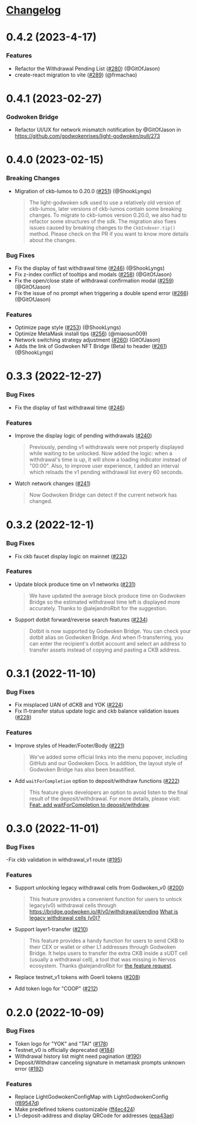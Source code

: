 # [Changelog](https://keepachangelog.com/en/1.0.0/)

# 0.4.2 (2023-4-17)
### Features
- Refactor the Withdrawal Pending List ([#280](https://github.com/godwokenrises/light-godwoken/pull/280)) (@GitOfJason)
- create-react migration to vite ([#289](https://github.com/godwokenrises/light-godwoken/pull/289)) (@frmachao)

# 0.4.1 (2023-02-27)
### Godwoken Bridge
- Refactor UI/UX for network mismatch notification by @GitOfJason in https://github.com/godwokenrises/light-godwoken/pull/273


# 0.4.0 (2023-02-15)

### Breaking Changes
- Migration of ckb-lumos to 0.20.0 ([#251](https://github.com/godwokenrises/light-godwoken/pull/251)) (@ShookLyngs)
  > The light-godwoken sdk used to use a relatively old version of ckb-lumos, later versions of ckb-lumos contain some breaking changes. To migrate to ckb-lumos version 0.20.0, we also had to refactor some structures of the sdk. The migration also fixes issues caused by breaking changes to the `CkbIndexer.tip()` method. Please check on the PR if you want to know more details about the changes.

### Bug Fixes
- Fix the display of fast withdrawal time ([#246](https://github.com/godwokenrises/light-godwoken/pull/246)) (@ShookLyngs)
- Fix z-index conflict of tooltips and modals ([#258](https://github.com/godwokenrises/light-godwoken/pull/258)) (@GitOfJason)
- Fix the open/close state of withdrawal confirmation modal ([#259](https://github.com/godwokenrises/light-godwoken/pull/259)) (@GitOfJason)
- Fix the issue of no prompt when triggering a double spend error ([#266](https://github.com/godwokenrises/light-godwoken/pull/266)) (@GitOfJason)

### Features
- Optimize page style ([#253](https://github.com/godwokenrises/light-godwoken/pull/253)) (@ShookLyngs)
- Optimize MetaMask install tips ([#256](https://github.com/godwokenrises/light-godwoken/pull/256)) (@miaosun009)
- Network switching strategy adjustment ([#260](https://github.com/godwokenrises/light-godwoken/pull/260)) (GitOfJason)
- Adds the link of Godwoken NFT Bridge (Beta) to header ([#261](https://github.com/godwokenrises/light-godwoken/pull/261)) (@ShookLyngs)


# 0.3.3 (2022-12-27)

### Bug Fixes
- Fix the display of fast withdrawal time ([#246](https://github.com/godwokenrises/light-godwoken/pull/246))

### Features
- Improve the display logic of pending withdrawals  ([#240](https://github.com/godwokenrises/light-godwoken/pull/240))
  > Previously, pending v1 withdrawals were not properly displayed while waiting to be unlocked. Now added the logic: when a withdrawal's time is up, it will show a loading indicator instead of "00:00". Also, to improve user experience, I added an interval which reloads the v1 pending withdrawal list every 60 seconds.

- Watch network changes ([#241](https://github.com/godwokenrises/light-godwoken/pull/241))
  > Now Godwoken Bridge can detect if the current network has changed.


# 0.3.2 (2022-12-1)

### Bug Fixes
- Fix ckb faucet display logic on mainnet ([#232](https://github.com/godwokenrises/light-godwoken/pull/232))

### Features
- Update block produce time on v1 networks ([#231](https://github.com/godwokenrises/light-godwoken/pull/231))
  > We have updated the average block produce time on Godwoken Bridge so the estimated withdrawal time left is displayed more accurately. Thanks to @alejandroRbit for the suggestion.

- Support dotbit forward/reverse search features ([#234](https://github.com/godwokenrises/light-godwoken/pull/234))
  > Dotbit is now supported by Godwoken Bridge. You can check your dotbit alias on Godwoken Bridge. And when l1-transferring, you can enter the recipient's dotbit account and select an address to transfer assets instead of copying and pasting a CKB address.


# 0.3.1 (2022-11-10)

### Bug Fixes
- Fix misplaced UAN of dCKB and YOK ([#224](https://github.com/godwokenrises/light-godwoken/pull/224)) 
- Fix l1-transfer status update logic and ckb balance validation issues ([#228](https://github.com/godwokenrises/light-godwoken/pull/228))  

### Features
- Improve styles of Header/Footer/Body ([#221](https://github.com/godwokenrises/light-godwoken/pull/221))
  > We've added some official links into the menu popover, including GitHub and our Godwoken Docs.
  > In addition, the layout style of Godwoken Bridge has also been beautified.

- Add `waitForCompletion` option to deposit/withdraw functions ([#222](https://github.com/godwokenrises/light-godwoken/pull/222))
  > This feature gives developers an option to avoid listen to the final result of the deposit/withdrawal.
  > For more details, please visit: [Feat: add waitForCompletion to deposit/withdraw](https://github.com/godwokenrises/light-godwoken/pull/222).


# 0.3.0 (2022-11-01)

### Bug Fixes
-Fix ckb validation in withdrawal_v1 route ([#195](https://github.com/godwokenrises/light-godwoken/issues/195))

### Features
- Support unlocking legacy withdrawal cells from Godwoken_v0 ([#200](https://github.com/godwokenrises/light-godwoken/pull/200))
  > This feature provides a convenient function for users to unlock legacy(v0) withdrawal cells through https://bridge.godwoken.io/#/v0/withdrawal/pending
  > [What is legacy withdrawal cells (v0)?](https://github.com/godwokenrises/godwoken/blob/develop/docs/deposit_and_withdrawal.md#legacy-withdrawal-cells-v0)

- Support layer1-transfer ([#210](https://github.com/godwokenrises/light-godwoken/pull/210))
  > This feature provides a handy function for users to send CKB to their CEX or wallet or other L1 addresses through Godwoken Bridge. It helps users to transfer the extra CKB inside a sUDT cell (usually a withdrawal cell), a tool that was missing in Nervos ecosystem.
  > Thanks @alejandroRbit for [the feature request](https://github.com/godwokenrises/light-godwoken/issues/189).

- Replace testnet_v1 tokens with Goerli tokens ([#208](https://github.com/godwokenrises/light-godwoken/pull/208))
- Add token logo for "COOP" ([#212](https://github.com/godwokenrises/light-godwoken/pull/212))


# 0.2.0 (2022-10-09)

### Bug Fixes
- Token logo for "YOK" and "TAI" ([#178](https://github.com/nervosnetwork/light-godwoken/issues/178))
- Testnet_v0 is officially deprecated ([#184](https://github.com/nervosnetwork/light-godwoken/issues/184))
- Withdrawal history list might need pagination ([#190](https://github.com/nervosnetwork/light-godwoken/issues/190))
- Deposit/Withdraw canceling signature in metamask prompts unknown error ([#192](https://github.com/nervosnetwork/light-godwoken/issues/192))

### Features
- Replace LightGodwokenConfigMap with LightGodwokenConfig ([f89547d](https://github.com/nervosnetwork/light-godwoken/commits/f89547df037cd6eebe04330ec23edb36db44a47c))
- Make predefined tokens customizable ([ff4ec424](https://github.com/nervosnetwork/light-godwoken/commits/ff4ec4246d73611a079f7c899453089c8fe54ae7))
- L1-deposit-address and display QRCode for addresses ([eea43ae](https://github.com/nervosnetwork/light-godwoken/commit/eea43aef0fd6a725a90978ceeb4d9d962e4adfcd))
